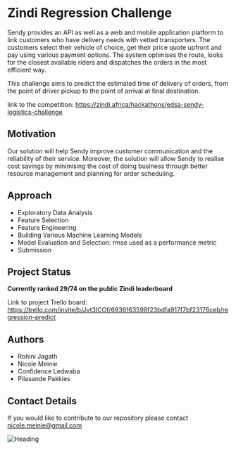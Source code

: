 # Zindi Regression Challenge

Sendy provides an API as well as a web and mobile application platform to link customers who have delivery needs with vetted transporters. The customers select their vehicle of choice, get their price quote upfront and pay using various payment options. The system optimises the route, looks for the closest available riders and dispatches the orders in the most efficient way.

This challenge aims to predict the estimated time of delivery of orders, from the point of driver pickup to the point of arrival at final destination. 

link to the competition: https://zindi.africa/hackathons/edsa-sendy-logistics-challenge

## Motivation

Our solution will help Sendy improve customer communication and the reliability of their service. Moreover, the solution will allow Sendy to realise cost savings by minimising the cost of doing business through better resource management and planning for order scheduling.

## Approach
- Exploratory Data Analysis
- Feature Selection
- Feature Engineering
- Building Various Machine Learning Models  
- Model Evaluation and Selection: rmse used as a performance metric  
- Submission

## Project Status 
**Currently ranked 29/74 on the public Zindi leaderboard**

Link to project Trello board: https://trello.com/invite/b/Jvt3ICOf/6936f63598f23bdfa917f7bf23176ceb/regression-predict

## Authors
- Rohini Jagath
- Nicole Meinie
- Confidence Ledwaba
- Pilasande Pakkies

## Contact Details 
If you would like to contribute to our repository please contact nicole.meinie@gmail.com

![Heading](https://cdn1.vc4a.com/media/2015/12/Sendy-delivery-900x322.jpg)
